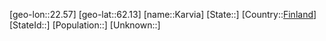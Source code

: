 ﻿---
location: [62.13,22.57]
type: City
tags:
- geo/City


SpocWebEntityId: 31330
isDeleted: false
confidential: public

---
[geo-lon::22.57]
[geo-lat::62.13]
[name::Karvia]
[State::]
[Country::[Finland](geo/Continent/Europe/Finland.md)]
[StateId::]
[Population::]
[Unknown::]

